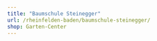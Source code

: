 ```yaml
---
title: "Baumschule Steinegger"
url: /rheinfelden-baden/baumschule-steinegger/
shop: Garten-Center
---
```

